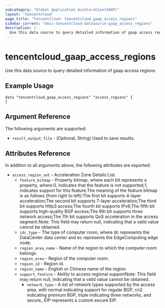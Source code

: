 ```yaml
---
subcategory: "Global Application Acceleration(GAAP)"
layout: "tencentcloud"
page_title: "TencentCloud: tencentcloud_gaap_access_regions"
sidebar_current: "docs-tencentcloud-datasource-gaap_access_regions"
description: |-
  Use this data source to query detailed information of gaap access regions
---
```


# tencentcloud_gaap_access_regions

Use this data source to query detailed information of gaap access regions

## Example Usage

```hcl
data "tencentcloud_gaap_access_regions" "access_regions" {
}
```

## Argument Reference

The following arguments are supported:

* `result_output_file` - (Optional, String) Used to save results.

## Attributes Reference

In addition to all arguments above, the following attributes are exported:

* `access_region_set` - Acceleration Zone Details List.
  * `feature_bitmap` - Property bitmap, where each bit represents a property, where:0, indicates that the feature is not supported;1, indicates support for this feature.The meaning of the feature bitmap is as follows (from right to left):The first bit supports 4-layer acceleration;The second bit supports 7-layer acceleration;The third bit supports Http3 access;The fourth bit supports IPv6;The fifth bit supports high-quality BGP access;The 6th bit supports three network access;The 7th bit supports QoS acceleration in the access segment.Note: This field may return null, indicating that a valid value cannot be obtained.
  * `idc_type` - The type of computer room, where dc represents the DataCenter data center and ec represents the EdgeComputing edge node.
  * `region_area_name` - Name of the region to which the computer room belongs.
  * `region_area` - Region of the computer room.
  * `region_id` - Region id.
  * `region_name` - English or Chinese name of the region.
  * `support_feature` - Ability to access regional supportNote: This field may return null, indicating that a valid value cannot be obtained.
    * `network_type` - A list of network types supported by the access area, with normal indicating support for regular BGP, cn2 indicating premium BGP, triple indicating three networks, and secure_ EIP represents a custom secure EIP.


